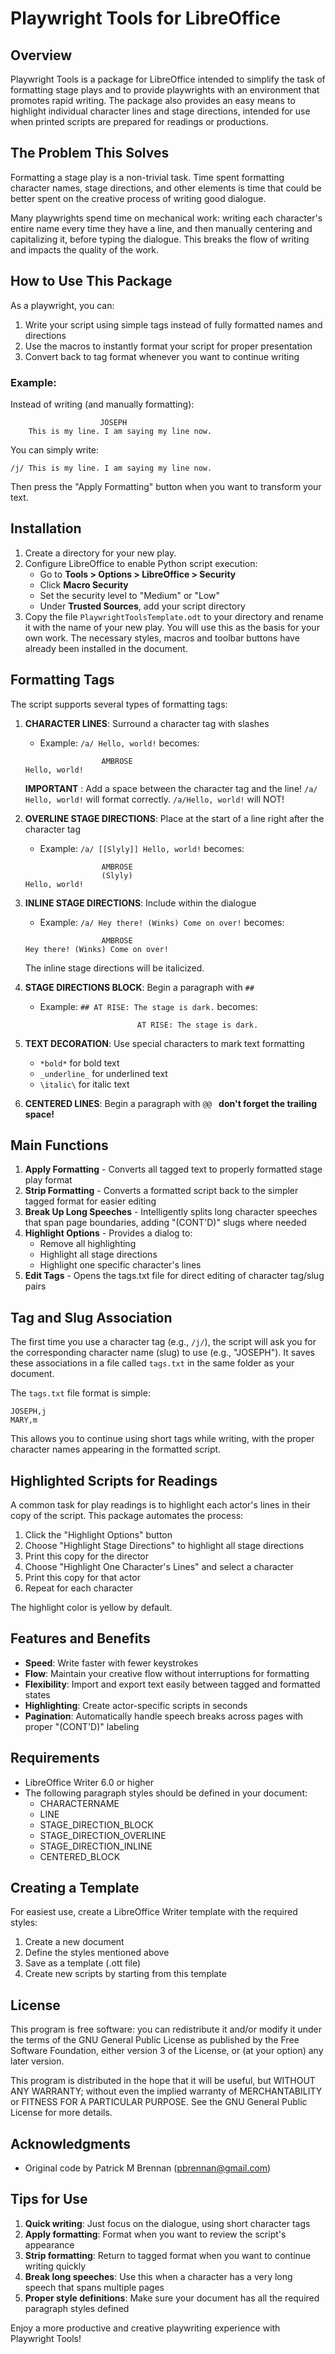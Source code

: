 # Playwright Tools for LibreOffice

## Overview

Playwright Tools is a package for LibreOffice intended to simplify the task of formatting stage plays and to provide playwrights with an environment that promotes rapid writing. The package also provides an easy means to highlight individual character lines and stage directions, intended for use when printed scripts are prepared for readings or productions.

## The Problem This Solves

Formatting a stage play is a non-trivial task. Time spent formatting character names, stage directions, and other elements is time that could be better spent on the creative process of writing good dialogue.

Many playwrights spend time on mechanical work: writing each character's entire name every time they have a line, and then manually centering and capitalizing it, before typing the dialogue. This breaks the flow of writing and impacts the quality of the work.

## How to Use This Package

As a playwright, you can:

1. Write your script using simple tags instead of fully formatted names and directions
2. Use the macros to instantly format your script for proper presentation
3. Convert back to tag format whenever you want to continue writing

### Example:

Instead of writing (and manually formatting):

```
                    JOSEPH
    This is my line. I am saying my line now.
```

You can simply write:

```
/j/ This is my line. I am saying my line now.
```

Then press the "Apply Formatting" button when you want to transform your text.

## Installation

1. Create a directory for your new play.
2. Configure LibreOffice to enable Python script execution:
   - Go to **Tools > Options > LibreOffice > Security**
   - Click **Macro Security**
   - Set the security level to "Medium" or "Low"
   - Under **Trusted Sources**, add your script directory
3. Copy the file `PlaywrightToolsTemplate.odt` to your directory and
   rename it with the name of your new play. You will use this
   as the basis for your own work. The necessary styles, macros and toolbar 
   buttons have already been installed in the document.

## Formatting Tags

The script supports several types of formatting tags:

1. **CHARACTER LINES**: Surround a character tag with slashes
   - Example: `/a/ Hello, world!` becomes:
   ```
                    AMBROSE
   Hello, world!
   ```

   **IMPORTANT** : Add a space between the character tag and the line!
   `/a/ Hello, world!` will format correctly.
   `/a/Hello, world!` will NOT!

2. **OVERLINE STAGE DIRECTIONS**: Place at the start of a line right after the character tag
   - Example: `/a/ [[Slyly]] Hello, world!` becomes:
   ```
                    AMBROSE
                    (Slyly)
   Hello, world!
   ```

3. **INLINE STAGE DIRECTIONS**: Include within the dialogue
   - Example: `/a/ Hey there! (Winks) Come on over!` becomes:
   ```
                    AMBROSE
   Hey there! (Winks) Come on over!
   ```
   The inline stage directions will be italicized.

4. **STAGE DIRECTIONS BLOCK**: Begin a paragraph with `##`
   - Example: `## AT RISE: The stage is dark.` becomes:
   ```
                            AT RISE: The stage is dark.
   ```

5. **TEXT DECORATION**: Use special characters to mark text formatting
   - `*bold*` for bold text
   - `_underline_` for underlined text
   - `\italic\` for italic text

6. **CENTERED LINES**: Begin a paragraph with `@@ ` **don't forget the trailing space!**

## Main Functions

1. **Apply Formatting** - Converts all tagged text to properly formatted stage play format
2. **Strip Formatting** - Converts a formatted script back to the simpler tagged format for easier editing
3. **Break Up Long Speeches** - Intelligently splits long character speeches that span page boundaries, adding "(CONT'D)" slugs where needed
4. **Highlight Options** - Provides a dialog to:
   - Remove all highlighting
   - Highlight all stage directions
   - Highlight one specific character's lines
5. **Edit Tags** - Opens the tags.txt file for direct editing of character tag/slug pairs

## Tag and Slug Association

The first time you use a character tag (e.g., `/j/`), the script will ask you for the corresponding character name (slug) to use (e.g., "JOSEPH"). It saves these associations in a file called `tags.txt` in the same folder as your document.

The `tags.txt` file format is simple:
```
JOSEPH,j
MARY,m
```

This allows you to continue using short tags while writing, with the proper character names appearing in the formatted script.

## Highlighted Scripts for Readings

A common task for play readings is to highlight each actor's lines in their copy of the script. This package automates the process:

1. Click the "Highlight Options" button
2. Choose "Highlight Stage Directions" to highlight all stage directions
3. Print this copy for the director
4. Choose "Highlight One Character's Lines" and select a character
5. Print this copy for that actor
6. Repeat for each character

The highlight color is yellow by default.

## Features and Benefits

- **Speed**: Write faster with fewer keystrokes
- **Flow**: Maintain your creative flow without interruptions for formatting
- **Flexibility**: Import and export text easily between tagged and formatted states
- **Highlighting**: Create actor-specific scripts in seconds
- **Pagination**: Automatically handle speech breaks across pages with proper "(CONT'D)" labeling

## Requirements

- LibreOffice Writer 6.0 or higher
- The following paragraph styles should be defined in your document:
  - CHARACTERNAME
  - LINE
  - STAGE_DIRECTION_BLOCK
  - STAGE_DIRECTION_OVERLINE
  - STAGE_DIRECTION_INLINE
  - CENTERED_BLOCK

## Creating a Template

For easiest use, create a LibreOffice Writer template with the required styles:

1. Create a new document
2. Define the styles mentioned above
3. Save as a template (.ott file)
4. Create new scripts by starting from this template

## License

This program is free software: you can redistribute it and/or modify it under the terms of the GNU General Public License as published by the Free Software Foundation, either version 3 of the License, or (at your option) any later version.

This program is distributed in the hope that it will be useful, but WITHOUT ANY WARRANTY; without even the implied warranty of MERCHANTABILITY or FITNESS FOR A PARTICULAR PURPOSE. See the GNU General Public License for more details.

## Acknowledgments

- Original code by Patrick M Brennan (pbrennan@gmail.com)

## Tips for Use

1. **Quick writing**: Just focus on the dialogue, using short character tags
2. **Apply formatting**: Format when you want to review the script's appearance
3. **Strip formatting**: Return to tagged format when you want to continue writing quickly
4. **Break long speeches**: Use this when a character has a very long speech that spans multiple pages
5. **Proper style definitions**: Make sure your document has all the required paragraph styles defined

Enjoy a more productive and creative playwriting experience with Playwright Tools!
